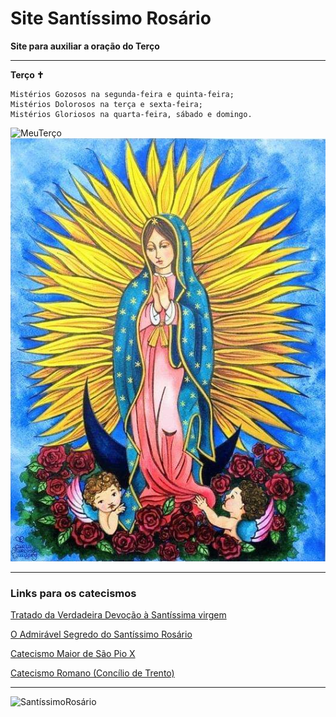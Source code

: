 # Site Santíssimo Rosário

**Site para auxiliar a oração do Terço**

---

**Terço ✝️**

```
Mistérios Gozosos na segunda-feira e quinta-feira;
Mistérios Dolorosos na terça e sexta-feira;
Mistérios Gloriosos na quarta-feira, sábado e domingo.
```

![MeuTerço](/imagens/MeuTerço.jpg)
![NossaSenhora](/imagens/NossaSenhora.jpg)

---

### Links para os catecismos

[Tratado da Verdadeira Devoção à Santíssima virgem](https://www.amazon.com.br/Tratado-verdadeira-devo%C3%A7%C3%A3o-Sant%C3%ADssima-Virgem/dp/8532657117/ref=mp_s_a_1_1?dchild=1&keywords=tratado+da+verdadeira+devo%C3%A7%C3%A3o+%C3%A0+sant%C3%ADssima+virgem+maria&qid=1619318519&sprefix=tratad&sr=8-1)

[O Admirável Segredo do Santíssimo Rosário](https://www.amazon.com.br/admir%C3%A1vel-segredo-Sant%C3%ADssimo-Ros%C3%A1rio-converter/dp/8532658563/ref=mp_s_a_1_1?dchild=1&keywords=o+admiravel+segredo+do+santissimo+rosario&qid=1619318256&sprefix=o+admi&sr=8-1)

[Catecismo Maior de São Pio X](https://www.amazon.com.br/Catecismo-Maior-S%C3%A3o-Pio-X/dp/8585432217/ref=sr_1_2?__mk_pt_BR=%C3%85M%C3%85%C5%BD%C3%95%C3%91&dchild=1&keywords=Catecismo&qid=1617545909&sr=8-2)

[Catecismo Romano (Concílio de Trento)](https://www.amazon.com.br/Catecismo-Romano-Conc%C3%ADlio-Trento/dp/8564734133/ref=pd_bxgy_img_2/132-5714217-3659024?_encoding=UTF8&pd_rd_i=8564734133&pd_rd_r=0caa27c1-8707-4523-b54e-10fd82573814&pd_rd_w=Ap5XU&pd_rd_wg=Bxvgj&pf_rd_p=400138fd-99e3-44de-aed2-5a7aff7ca010&pf_rd_r=YGC16Y7FSVR34HT9Z9VX&psc=1&refRID=YGC16Y7FSVR34HT9Z9VX)

---

![SantíssimoRosário](https://www.igrejacatolica.org/imagens/2014/06/rosario.jpg)
